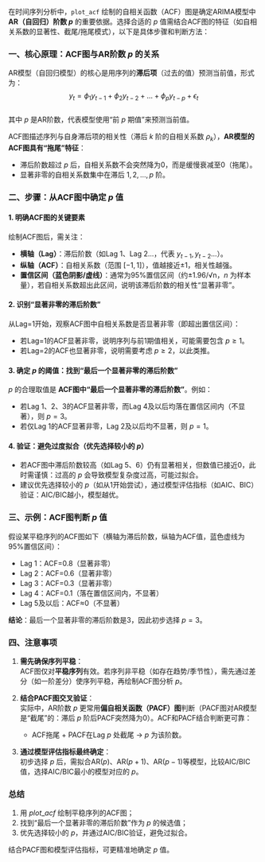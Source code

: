 在时间序列分析中，`plot_acf` 绘制的自相关函数（ACF）图是确定ARIMA模型中 **AR（自回归）阶数 $p$** 的重要依据。选择合适的 $p$ 值需结合ACF图的特征（如自相关系数的显著性、截尾/拖尾模式），以下是具体步骤和判断方法：


### 一、核心原理：ACF图与AR阶数 $p$ 的关系
AR模型（自回归模型）的核心是用序列的**滞后项**（过去的值）预测当前值，形式为：  
$$ y_t = \phi_1 y_{t-1} + \phi_2 y_{t-2} + ... + \phi_p y_{t-p} + \epsilon_t $$  
其中 $p$ 是AR阶数，代表模型使用“前 $p$ 期值”来预测当前值。  

ACF图描述序列与自身滞后项的相关性（滞后 $k$ 阶的自相关系数 $\rho_k$），**AR模型的ACF图具有“拖尾”特征**：  
- 滞后阶数超过 $p$ 后，自相关系数不会突然降为0，而是缓慢衰减至0（拖尾）。  
- 显著非零的自相关系数集中在滞后 $1, 2, ..., p$ 阶。  


### 二、步骤：从ACF图中确定 $p$ 值
#### 1. 明确ACF图的关键要素
绘制ACF图后，需关注：  
- **横轴（Lag）**：滞后阶数（如Lag 1、Lag 2...，代表 $y_{t-1}, y_{t-2}...$）。  
- **纵轴（ACF）**：自相关系数（范围 $[-1, 1]$），值越接近±1，相关性越强。  
- **置信区间（蓝色阴影/虚线）**：通常为95%置信区间（约±1.96/√n，$n$ 为样本量），若自相关系数超出此区间，说明该滞后阶数的相关性“显著非零”。  


#### 2. 识别“显著非零的滞后阶数”
从Lag=1开始，观察ACF图中自相关系数是否显著非零（即超出置信区间）：  
- 若Lag=1的ACF显著非零，说明序列与前1期值相关，可能需要包含 $p \geq 1$。  
- 若Lag=2的ACF也显著非零，说明需要考虑 $p \geq 2$，以此类推。  


#### 3. 确定 $p$ 的阈值：找到“最后一个显著非零的滞后阶数”
$p$ 的合理取值是 **ACF图中“最后一个显著非零的滞后阶数”**。例如：  
- 若Lag 1、2、3的ACF显著非零，而Lag 4及以后均落在置信区间内（不显著），则 $p=3$。  
- 若仅Lag 1的ACF显著非零，Lag 2及以后均不显著，则 $p=1$。  


#### 4. 验证：避免过度拟合（优先选择较小的 $p$）
- 若ACF图中滞后阶数较高（如Lag 5、6）仍有显著相关，但数值已接近0，此时需谨慎：过高的 $p$ 会导致模型复杂度过高，可能过拟合。  
- 建议优先选择较小的 $p$（如从1开始尝试），通过模型评估指标（如AIC、BIC）验证：AIC/BIC越小，模型越优。  


### 三、示例：ACF图判断 $p$ 值
假设某平稳序列的ACF图如下（横轴为滞后阶数，纵轴为ACF值，蓝色虚线为95%置信区间）：  
- Lag 1：ACF=0.8（显著非零）  
- Lag 2：ACF=0.6（显著非零）  
- Lag 3：ACF=0.3（显著非零）  
- Lag 4：ACF=0.1（落在置信区间内，不显著）  
- Lag 5及以后：ACF≈0（不显著）  

**结论**：最后一个显著非零的滞后阶数是3，因此初步选择 $p=3$。  


### 四、注意事项
1. **需先确保序列平稳**：  
   ACF图仅对**平稳序列**有效。若序列非平稳（如存在趋势/季节性），需先通过差分（如一阶差分）使序列平稳，再绘制ACF图分析 $p$。  

2. **结合PACF图交叉验证**：  
   实际中，AR阶数 $p$ 更常用**偏自相关函数（PACF）图**判断（PACF图对AR模型是“截尾”的：滞后 $p$ 阶后PACF突然降为0）。ACF和PACF结合判断更可靠：  
   - ACF拖尾 + PACF在Lag $p$ 处截尾 → $p$ 为该阶数。  

3. **通过模型评估指标最终确定**：  
   初步选择 $p$ 后，需拟合AR($p$)、AR($p+1$)、AR($p-1$)等模型，比较AIC/BIC值，选择AIC/BIC最小的模型对应的 $p$。  


### 总结
1. 用 $plot\_acf$ 绘制平稳序列的ACF图；  
2. 找到“最后一个显著非零的滞后阶数”作为 $p$ 的候选值；  
3. 优先选择较小的 $p$，并通过AIC/BIC验证，避免过拟合。  

结合PACF图和模型评估指标，可更精准地确定 $p$ 值。